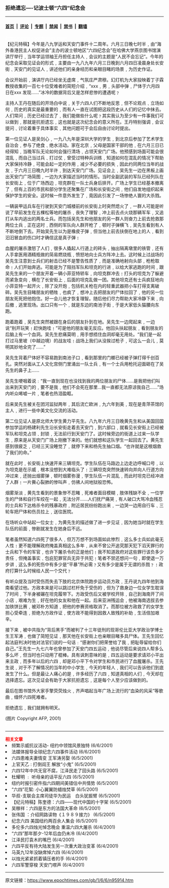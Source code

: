 ### 拒绝遗忘—-记波士顿“六四”纪念会

---

#### [首页](../../../..?n95914) &nbsp;|&nbsp; [评论](../../../../../epoch-comment?n95914) &nbsp;|&nbsp; [专题](../../../../../epoch-special?n95914) &nbsp;|&nbsp; [禁闻](../../../../../epoch-news?n95914) &nbsp;|&nbsp; [禁书](../../../../../books?n95914) &nbsp;|&nbsp; [翻墙](https://github.com/gfw-breaker/nogfw/blob/master/README.md?n95914)


<div class="post_content" id="artbody" itemprop="articleBody">
 <!-- article content begin -->
 <p>
  <font color="#ffffff">
   (http://www.epochtimes.com)
  </font>
  <br/>
  【纪元特稿】今年是八九学运和天安门事件十二周年。六月三日晚七时半﹐由“海外香港民主人权促进会”主办的波士顿地区“六四纪念会”在哈佛大学燕京图书馆演讲厅举行﹐当年学运领袖王丹担任主持人﹐会议的主题是“人民不会忘记”。今年的纪念会采取见证会的形式﹐主要由一九八九年六月三日晚到六月四日凌晨身处长安街﹑天安门的见证人﹐讲述他们的亲身经历和亲眼目睹的场景﹐为历史作证。
 </p>
 <p>
  会议开始前﹐演讲厅内已经坐无虚席﹐气氛庄严肃穆。幻灯机为大家投映着丁子霖教授收集的一百七十位受难者的简短介绍﹐“xxx﹐男﹐头部中弹﹐尸体于六月四日在xxx 发现……”冰冷的数据背后又是怎样悲惨的遭遇呢﹖
 </p>
 <p>
  主持人王丹在随后的开场白中说﹐关于六四人们不断地反思﹐但不论观点﹑立场如何﹐历史的真实是最重要的﹐而有人一直在试图把这段历史从人们的记忆中抹去。人们常问﹐历史已经过去了﹐我们能做些什么呢﹖其实我认为至少有一件事我们可以做到﹐那就是抗拒遗忘﹐这也就是这次纪念会的意义所在。王丹特别强调﹐会议提问﹑讨论着重于具体事实﹐其他问题可于会后自由讨论时提出。
 </p>
 <p>
  第一位见证人是吴剑心﹐一九八九年是深圳大学的学生﹐到北京后参加了艺术学生自治会﹐参与了绝食﹑绝水活动。家在北京﹐父母是国家干部的他﹐在六月三日已经得知﹐当晚军队无论如何会强行清场﹐占领天安门广场。他预感到场面可能会很混乱﹐而自己当过兵﹑打过仗﹐曾受过特种兵训练﹐知道如何在混乱的情况下帮助大家保持冷静﹐可能会起一定的作用﹐减少不必要的损失﹐因此约同两位当年的战友﹐于六月三日晚九时半许﹐到达天安门广场。见证会上﹐吴先生一边在黑板上画出天安门广场简图﹐一边为大家描述当时的情形。当时全副武装的军队已经列队在长安街上﹐位于广场西边﹐坦克群在一队士兵身后排开。广场上学生已经基本撤离了﹐但有上百的市民和部分学生还聚集在广场和长安街之间﹐他们自发地组织起来保护学生的安全。这时候一件意外发生了﹐竟因此引发了一场惨绝人寰的大杀戮。
 </p>
 <p>
  一辆装甲运兵车在行驶到天安门城楼前的长安街上时突然熄火了﹐一群人可能是听说了早前发生在五棵松等地的屠杀﹐丧失了理智﹐冲上前去点火烧那辆军车﹐又追打从车内逃出的两名士兵。而包括吴先生和他朋友的另一群人则奋力上前去抢救那两位士兵﹐正在这时﹐西侧的军队向人群开枪了﹐顿时子弹横飞﹐吴先生看到有人不断地倒下去。开始吴先生以为是橡皮子弹﹐但当他上前去扶倒在地上的人﹐看到汩汩冒血的伤口时才确信这是真子弹﹗
 </p>
 <p>
  血腥的屠杀激怒了人们﹐很多人撬起人行道上的砖头﹐抽出隔离墩里的铁管﹐还有人手拿医用酒精瓶做的简易燃烧瓶﹐愤怒地向士兵方阵冲上去。这时候上过战场的吴先生注意到士兵们的射击已经不是警告性质了﹐而是准确地射向头部﹐枪枪取命﹗人们开始奔逃。可能是为了阻挡军队和坦克的行进﹐以给大家逃跑的时间﹐跟吴先生来的一个朋友开着一辆小菲亚特轿车﹐向坦克群冲去﹗打头的坦克为了躲避而紧急变向﹐横在了长安街上﹐后面的坦克乱做一团。其他坦克还有士兵疯狂地向小菲亚特一起开火﹐除了没开炮﹐包括机关枪在内的轻重武器把小车打得支离破碎。吴先生目睹朋友的牺牲﹐也疯了﹐想冲上去把朋友的尸体拉回了﹐他的另一位朋友死死把他抱住。好一会儿他才恢复理智。随后他们尽力帮助大家冷静下来﹐向后撤﹐逃里现场。出口只有一个﹐就是东边的南池子街﹐于是大家低头猫腰向东跑。
 </p>
 <p>
  跑着跑着﹐吴先生突然被跟在身后的朋友扑到在地。吴先生一边爬起来﹐一边说“别开玩笑﹗赶快跑哇﹗”可是他的朋友毫无反应。他回头扶起朋友﹐看到朋友的后脑上有一个血洞。吴先生悲痛莫明﹐用手想捂住血洞却毫无用处。“我们是一起打过马里坡（中越边境）的战友哇﹗战场上我们从没挨过枪子﹐可这么一会儿﹐莫明其妙地全完了……”
 </p>
 <p>
  吴先生背着尸体好不容易跑到南池子口﹐看到那里的门榔已经被子弹打得千创百孔。突然对面从工人文化宫侧门里涌出一队士兵﹐有一个士兵用枪托迎面砸在了吴先生的鼻子上……
 </p>
 <p>
  吴先生哽咽着说﹕“我一直到现在也没找到我的两位朋友的尸体……是我把他们叫出来到天安门的﹐要不是我﹐他们不会死在那里…我一直都无法原谅我自己……”场内听众唏嘘一片﹐笔者也热泪盈眶。
 </p>
 <p>
  后来吴先生被关在团河监狱两年﹐其后流亡欧洲﹐九六年到美﹐现在是青萍茶馆的主人﹐进行一些中美文化交流的活动。
 </p>
 <p>
  第二位见证人是原北师大学生黄力平先生。八九年六月三日晚黄先生和从美国回国参加学运的杨建利先生沿长安街走着去天安门﹐到六部口﹐就看见长安街上已经被军队和坦克占领﹑封锁﹐无法前行到天安门了。这时候旁边的街道上过来一队学生﹐原来是从天安门广场上刚撤下来的。他们就想和这队学生一起回去了。黄先生感到很疲乏﹐已经三天没睡觉了﹐就停下来和杨先生抽口烟。“也许就是这根烟救了我们的命。”
 </p>
 <p>
  就在此时﹐长安街上快速开来三辆坦克。学生队伍在马路边上边走边呼喊口号﹐以为坦克是在示威﹐根本没想到大难临头了﹗三辆坦克突然快速转向并向人行道方向冲过来﹐还抛出烟雾弹﹐顿时烟雾弥漫﹐学生队伍一片混乱﹐而此时坦克已经冲进了人群﹗一片撕心裂肺的惨叫声﹐仿彿人间地狱般恐怖。
 </p>
 <p>
  烟雾渐淡﹐黄先生看到的景象惨不忍睹﹐死难者面目模糊﹐肢体残缺不全﹐一位学生的尸体和自行车绞在一起﹐无法分开……人们抚尸痛哭﹐有人破口大骂冷血残忍的士兵和下达格杀令的残暴政府﹐附近居民纷纷跑出来﹐一边哭一边用自行车﹑三轮车把尸体和伤员拉上﹐送往医院。
 </p>
 <p>
  在场听众中站起一位女士﹐为黄先生的描述做了进一步见证﹐因为她当时就在学生队伍的前面﹐惨剧就发生在她身后不远。
 </p>
 <p>
  笔者虽然知道六四死了很多人﹐但万万想不到场面如此惨烈﹐这么多士兵如此毫无人性﹗更不能理解政府掩盖真相这么多年﹐从来不曾公开追究那天犯下滔天罪行的士兵和下令的军官﹐也许下屠杀令的正是他们﹗我不知道政府对这些罪行该负多少责任﹐但掩盖事实﹑包庇犯罪官兵无异于共犯﹗笔者不禁还想问一句﹐即使退一万步讲﹐这么多的死伤中有多少是“平暴”所必需﹖又有多少是属于无谓的杀戮﹖﹗政府打算什么时候给人民一个交代﹖
 </p>
 <p>
  有听众提及当时受伤而失去下肢的北京体院跑步运动员方政﹐王丹说九四年他到海南看望过他。方政本来是可以跳过栏杆免于受伤的﹐但为了救身边一位女学生耽误了时间﹐下半身被碾在坦克履带下。方政受伤后又被学校开除﹐自己到海南开了间小店﹐艰难为生﹐好在他的女友和他在一起。后来亚洲残运会﹐他被海南选拔去参加铁饼比赛﹐被邓朴方知道﹐把他的参赛资格取消了。而那位被方政救了的女学生担心受牵连﹐拒绝为方政作证﹐使方政不能得到因救人致残的补助﹐生活倍加艰辛。
 </p>
 <p>
  接下来﹐被中共指为“背后黑手”而被判了十三年徒刑的现哥伦比亚大学政治学博士生王军涛﹐也做了简短见证﹐那天他在长安街上也亲眼目睹多具尸体。王先生回忆起法庭判决时他对法官们说的一句话﹕“感谢你们把荣誉给了我﹐把耻辱留给你们自己。”王先生一九七六年也曾参加了天安门四五运动﹐他说尽管后来说四人帮多么多么坏﹐但当时也只动用了棍棒。具有讽刺意味的是﹐四五运动是要求请邓小平出来主政﹐而多年以后的六四﹐却是邓小平下令对学生和市民进行了血腥屠杀。王先生说﹐对于不了解情况的当年的中小学生﹐今天的年轻人﹐我们可以告诉他们到底发生了什么。但是最让人痛心的是﹐许多经历了六四﹐知道真相的人们﹐今天却在选择遗忘。这次见证会有助于大家抗拒遗忘﹐这是每个人至少应该做到的。
 </p>
 <p>
  最后在图书馆外大家手擎荧荧烛火﹐齐声唱起当年广场上流行的“血染的风采”等歌曲﹐缅怀六四死难者。
 </p>
 <p>
  拒绝遗忘﹐我们就拥有明天。
 </p>
 <p>
  (图片 Copyright AFP, 2001)
  <br/>
  <font color="#ffffff">
   (http://www.dajiyuan.com)
  </font>
 </p>
 <hr/>
 <b>
  <font color="red">
   相关文章
  </font>
 </b>
 <br/>
 <li>
  <ok href="newscontent.asp?ID=95897" target="_blank">
   频繁示威抗议活动- 纽约中领馆风景独特
  </ok>
  (6/6/2001)
  <li>
   <ok href="newscontent.asp?ID=95891" target="_blank">
    法媒体报导全球纪念六四事件活动
   </ok>
   (6/6/2001)
   <li>
    <ok href="newscontent.asp?ID=95819" target="_blank">
     六四患难夫妻情变 王军涛另娶
    </ok>
    (6/5/2001)
    <li>
     <ok href="newscontent.asp?ID=95767" target="_blank">
      上官天乙 : 打倒阎王 解放“小鬼”
     </ok>
     (6/5/2001)
     <li>
      <ok href="newscontent.asp?ID=95735" target="_blank">
       六四12年中共无官不腐，江泽民走了回头路
      </ok>
      (6/5/2001)
      <li>
       <ok href="newscontent.asp?ID=95702" target="_blank">
        杜耀明 ﹕ 听母亲的话平反六四
       </ok>
       (6/5/2001)
       <li>
        <ok href="newscontent.asp?ID=95623" target="_blank">
         纽约时报引密件指六四期间美错估中共情势
        </ok>
        (6/5/2001)
        <li>
         <ok href="newscontent.asp?ID=95585" target="_blank">
          “六四”花絮: 小心翼翼防蜡烛焚草
         </ok>
         (6/5/2001)
         <li>
          <ok href="newscontent.asp?ID=95569" target="_blank">
           华叔-支联会主席司徒华为民运　白头犹振臂
          </ok>
          (6/5/2001)
          <li>
           <ok href="newscontent.asp?ID=95534" target="_blank">
            【纪元特稿】陈奎德：六四——现代中国的十字架
           </ok>
           (6/5/2001)
           <li>
            <ok href="newscontent.asp?ID=95528" target="_blank">
             吴稼祥：六四是东方的法国大革命
            </ok>
            (6/5/2001)
            <li>
             <ok href="newscontent.asp?ID=95527" target="_blank">
              张伟国 ：介绍网路读物《１９８９接力》
             </ok>
             (6/5/2001)
             <li>
              <ok href="newscontent.asp?ID=95506" target="_blank">
               纪念六四 美国纽约两百余人集会
              </ok>
              (6/5/2001)
              <li>
               <ok href="newscontent.asp?ID=95429" target="_blank">
                多伦多六四烛光悼念晚会 重温六四大屠杀
               </ok>
               (6/4/2001)
               <li>
                <ok href="newscontent.asp?ID=95350" target="_blank">
                 “六四”那年那夕-12年后血仍未冷
                </ok>
                (6/4/2001)
                <li>
                 <ok href="newscontent.asp?ID=95348" target="_blank">
                  江泽民打袁木的嘴巴
                 </ok>
                 (6/4/2001)
                 <li>
                  <ok href="newscontent.asp?ID=95347" target="_blank">
                   六四平反有待大陆发生另一次重大政治变革
                  </ok>
                  (6/4/2001)
                  <li>
                   <ok href="newscontent.asp?ID=95346" target="_blank">
                    马英九12年没缺席悼六四
                   </ok>
                   (6/4/2001)
                   <li>
                    <ok href="newscontent.asp?ID=95341" target="_blank">
                     以烛光紧紧抓着镇压者的手
                    </ok>
                    (6/4/2001)
                    <li>
                     <ok href="newscontent.asp?ID=95340" target="_blank">
                      六四军警穿梭 天安门噤声
                     </ok>
                     (6/4/2001)
                     <br/>
                     <!-- article content end -->
                     <div id="below_article_ad">
                     </div>
                    </li>
                   </li>
                  </li>
                 </li>
                </li>
               </li>
              </li>
             </li>
            </li>
           </li>
          </li>
         </li>
        </li>
       </li>
      </li>
     </li>
    </li>
   </li>
  </li>
 </li>
</div>


---

原文链接：https://www.epochtimes.com/gb/1/6/6/n95914.htm
